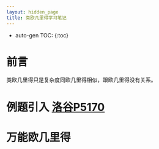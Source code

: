 ```yaml
---
layout: hidden_page
title: 类欧几里得学习笔记
---
```


* auto-gen TOC:
{:toc}
# 前言

类欧几里得只是复杂度同欧几里得相似，跟欧几里得没有关系。



# 例题引入 [洛谷P5170](https://www.luogu.com.cn/problem/P5170)





# 万能欧几里得



